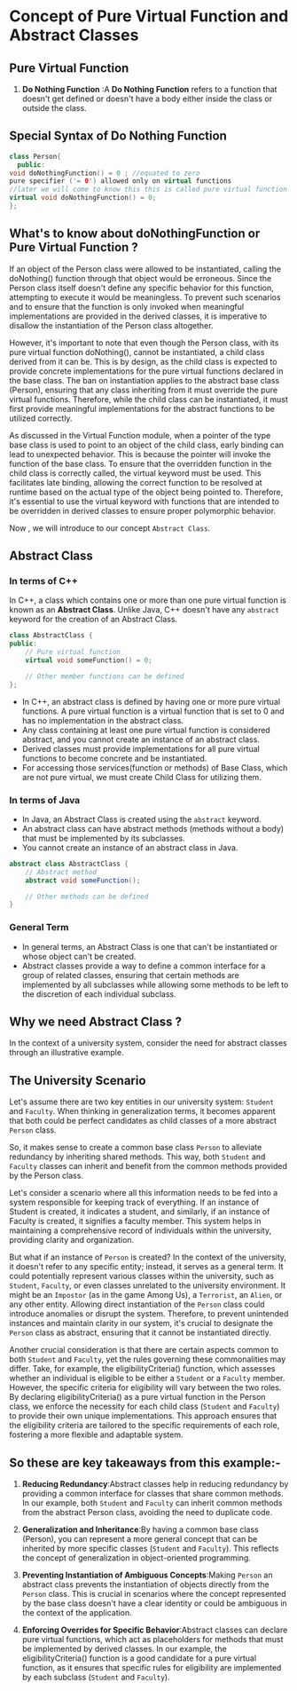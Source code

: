 # Concept of Pure Virtual Function and Abstract Classes

## Pure Virtual Function

 1. **Do Nothing Function** :A **Do Nothing Function** refers to a function that doesn't get defined or doesn't have a body either inside the class or outside the class.


## Special Syntax of Do Nothing Function

```cpp
class Person{
  public:
void doNothingFunction() = 0 ; //equated to zero
pure specifier ('= 0') allowed only on virtual functions
//later we will come to know this this is called pure virtual function so correct syntax will be
virtual void doNothingFunction() = 0;
};
```

## What's to know about doNothingFunction or Pure Virtual Function ?

If an object of the Person class were allowed to be instantiated, calling the doNothing() function through that object would be erroneous. Since the Person class itself doesn't define any specific behavior for this function, attempting to execute it would be meaningless. To prevent such scenarios and to ensure that the function is only invoked when meaningful implementations are provided in the derived classes, it is imperative to disallow the instantiation of the Person class altogether.

However, it's important to note that even though the Person class, with its pure virtual function doNothing(), cannot be instantiated, a child class derived from it can be. This is by design, as the child class is expected to provide concrete implementations for the pure virtual functions declared in the base class. The ban on instantiation applies to the abstract base class (Person), ensuring that any class inheriting from it must override the pure virtual functions. Therefore, while the child class can be instantiated, it must first provide meaningful implementations for the abstract functions to be utilized correctly.

As discussed in the Virtual Function module, when a pointer of the type base class is used to point to an object of the child class, early binding can lead to unexpected behavior. This is because the pointer will invoke the function of the base class. To ensure that the overridden function in the child class is correctly called, the virtual keyword must be used. This facilitates late binding, allowing the correct function to be resolved at runtime based on the actual type of the object being pointed to. Therefore, it's essential to use the virtual keyword with functions that are intended to be overridden in derived classes to ensure proper polymorphic behavior.

Now , we will introduce to our concept `Abstract Class`.

## Abstract Class

### In terms of C++

In C++, a class which contains one or more than one pure virtual function is known as an **Abstract Class**. Unlike Java, C++ doesn't have any `abstract` keyword for the creation of an Abstract Class.

```cpp
class AbstractClass {
public:
    // Pure virtual function
    virtual void someFunction() = 0;

    // Other member functions can be defined
};
```
- In C++, an abstract class is defined by having one or more pure virtual functions. A pure virtual function is a virtual function that is set to 0 and has no implementation in the abstract class. 
- Any class containing at least one pure virtual function is considered abstract, and you cannot create an instance of an abstract class. 
- Derived classes must provide implementations for all pure virtual functions to become concrete and be instantiated.
- For accessing those services(function or methods) of Base Class, which are not pure virtual, we must create Child Class for utilizing them.

### In terms of Java

- In Java, an Abstract Class is created using the `abstract` keyword.
- An abstract class can have abstract methods (methods without a body) that must be implemented by its subclasses. 
- You cannot create an instance of an abstract class in Java.

```java
abstract class AbstractClass {
    // Abstract method
    abstract void someFunction();

    // Other methods can be defined
}
```

### General Term

- In general terms, an Abstract Class is one that can't be instantiated or whose object can't be created. 
- Abstract classes provide a way to define a common interface for a group of related classes, ensuring that certain methods are implemented by all subclasses while allowing some methods to be left to the discretion of each individual subclass.

## Why we need Abstract Class ?

In the context of a university system, consider the need for abstract classes through an illustrative example.

## The University Scenario

Let's assume there are two key entities in our university system: `Student` and `Faculty`. When thinking in generalization terms, it becomes apparent that both could be perfect candidates as child classes of a more abstract `Person` class.

So, it makes sense to create a common base class `Person` to alleviate redundancy by inheriting shared methods. This way, both `Student` and `Faculty` classes can inherit and benefit from the common methods provided by the Person class.

Let's consider a scenario where all this information needs to be fed into a system responsible for keeping track of everything. If an instance of Student is created, it indicates a student, and similarly, if an instance of Faculty is created, it signifies a faculty member. This system helps in maintaining a comprehensive record of individuals within the university, providing clarity and organization.

But what if an instance of `Person` is created? In the context of the university, it doesn't refer to any specific entity; instead, it serves as a general term. It could potentially represent various classes within the university, such as `Student`, `Faculty`, or even classes unrelated to the university environment. It might be an `Impostor` (as in the game Among Us), a `Terrorist`, an `Alien`, or any other entity. Allowing direct instantiation of the `Person` class could introduce anomalies or disrupt the system. Therefore, to prevent unintended instances and maintain clarity in our system, it's crucial to designate the `Person` class as abstract, ensuring that it cannot be instantiated directly.

Another crucial consideration is that there are certain aspects common to both `Student` and ``Faculty``, yet the rules governing these commonalities may differ. Take, for example, the eligibilityCriteria() function, which assesses whether an individual is eligible to be either a `Student` or a `Faculty` member. However, the specific criteria for eligibility will vary between the two roles. By declaring eligibilityCriteria() as a pure virtual function in the Person class, we enforce the necessity for each child class (`Student` and `Faculty`) to provide their own unique implementations. This approach ensures that the eligibility criteria are tailored to the specific requirements of each role, fostering a more flexible and adaptable system.

## So these are key takeaways from this example:-

1. **Reducing Redundancy**:Abstract classes help in reducing redundancy by providing a common interface for classes that share common methods. In our example, both `Student` and `Faculty` can inherit common methods from the abstract Person class, avoiding the need to duplicate code.

2. **Generalization and Inheritance**:By having a common base class (Person), you can represent a more general concept that can be inherited by more specific classes (`Student` and ``Faculty``). This reflects the concept of generalization in object-oriented programming.

3. **Preventing Instantiation of Ambiguous Concepts**:Making `Person` an abstract class prevents the instantiation of objects directly from the `Person` class. This is crucial in scenarios where the concept represented by the base class doesn't have a clear identity or could be ambiguous in the context of the application.

4. **Enforcing Overrides for Specific Behavior**:Abstract classes can declare pure virtual functions, which act as placeholders for methods that must be implemented by derived classes. In our example, the eligibilityCriteria() function is a good candidate for a pure virtual function, as it ensures that specific rules for eligibility are implemented by each subclass (`Student` and `Faculty`).



